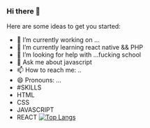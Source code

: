 ### Hi there 👋

Here are some ideas to get you started:

- 🔭 I’m currently working on ...
- 🌱 I’m currently learning react native && PHP
- 🤔 I’m looking for help with ...fucking school
- 💬 Ask me about javascript 
- 📫 How to reach me: ..
- 😄 Pronouns: ...
- #SKILLS
- HTML
- CSS
- JAVASCRIPT
- REACT
[![Top Langs](https://github-readme-stats.vercel.app/api/top-langs/?username=cle-rayan)](https://github.com/cle-rayan/github-readme-stats)
